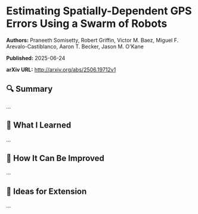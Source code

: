# Estimating Spatially-Dependent GPS Errors Using a Swarm of Robots
**Authors:** Praneeth Somisetty, Robert Griffin, Victor M. Baez, Miguel F. Arevalo-Castiblanco, Aaron T. Becker, Jason M. O'Kane

**Published:** 2025-06-24

**arXiv URL:** http://arxiv.org/abs/2506.19712v1

## 🔍 Summary

...

## 🧠 What I Learned

...

## 🔬 How It Can Be Improved

...

## 🧪 Ideas for Extension

...
